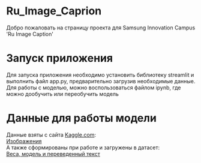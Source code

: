 # Ru_Image_Caprion
Добро пожаловать на страницу проекта для Samsung Innovation Campus 'Ru Image Caption'
# Запуск приложения
Для запуска приложения необходимо установить библиотеку streamlit и выполнить файл app.py, предварительно загрузив необходимые данные.
Для работы с моделью, можно воспользоваться файлом ipynb, где можно дообучить или переобучить модель
# Данные для работы модели
Данные взяты с сайта [Kaggle.com](https://www.kaggle.com/):\
[Изображения](https://www.kaggle.com/datasets/hsankesara/flickr-image-dataset)\
А также сформированы при работе и загружены в датасет:\
[Веса, модель и переведенный текст](https://www.kaggle.com/datasets/hollowcain/half-data-translated/data)
